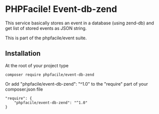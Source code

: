 PHPFacile! Event-db-zend
==================

This service basically stores an event in a database (using zend-db) and get list of stored events as JSON string.

This is part of the phpfacile/event suite.

Installation
-----
At the root of your project type
```
composer require phpfacile/event-db-zend
```
Or add "phpfacile/event-db-zend": "^1.0" to the "require" part of your composer.json file
```composer
"require": {
    "phpfacile/event-db-zend": "^1.0"
}
```
